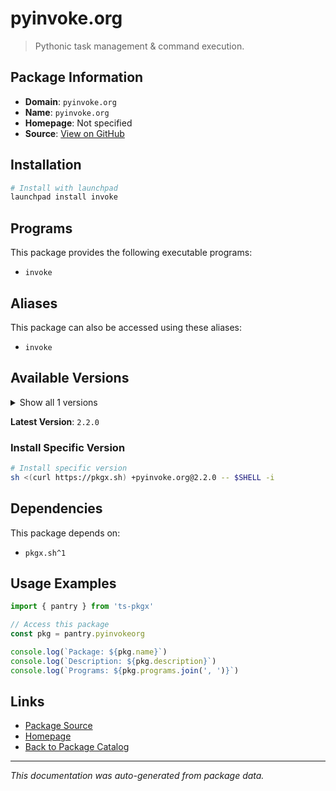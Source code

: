 # pyinvoke.org

> Pythonic task management & command execution.

## Package Information

- **Domain**: `pyinvoke.org`
- **Name**: `pyinvoke.org`
- **Homepage**: Not specified
- **Source**: [View on GitHub](https://github.com/pkgxdev/pantry/tree/main/projects/pyinvoke.org/package.yml)

## Installation

```bash
# Install with launchpad
launchpad install invoke
```

## Programs

This package provides the following executable programs:

- `invoke`

## Aliases

This package can also be accessed using these aliases:

- `invoke`

## Available Versions

<details>
<summary>Show all 1 versions</summary>

- `2.2.0`

</details>

**Latest Version**: `2.2.0`

### Install Specific Version

```bash
# Install specific version
sh <(curl https://pkgx.sh) +pyinvoke.org@2.2.0 -- $SHELL -i
```

## Dependencies

This package depends on:

- `pkgx.sh^1`

## Usage Examples

```typescript
import { pantry } from 'ts-pkgx'

// Access this package
const pkg = pantry.pyinvokeorg

console.log(`Package: ${pkg.name}`)
console.log(`Description: ${pkg.description}`)
console.log(`Programs: ${pkg.programs.join(', ')}`)
```

## Links

- [Package Source](https://github.com/pkgxdev/pantry/tree/main/projects/pyinvoke.org/package.yml)
- [Homepage](#)
- [Back to Package Catalog](../package-catalog.md)

---

*This documentation was auto-generated from package data.*
